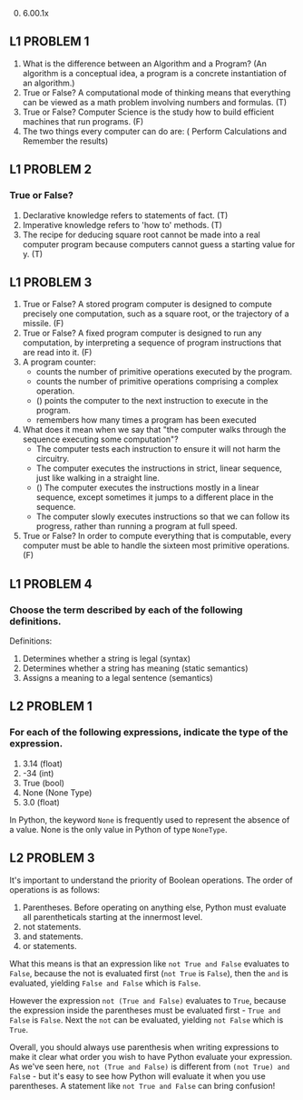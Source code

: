 0. 6.00.1x

## L1 PROBLEM 1 ##

1. What is the difference between an Algorithm and a Program? (An algorithm is a conceptual idea, a program is a concrete instantiation of an algorithm.)
2. True or False? A computational mode of thinking means that everything can be viewed as a math problem involving numbers and formulas. (T)
3. True or False? Computer Science is the study how to build efficient machines that run programs. (F)
4. The two things every computer can do are: ( Perform Calculations and Remember the results)

## L1 PROBLEM 2 ##
### True or False? ###

1. Declarative knowledge refers to statements of fact. (T)
2. Imperative knowledge refers to 'how to' methods. (T)
3. The recipe for deducing square root cannot be made into a real computer program because computers cannot guess a starting value for y. (T)


## L1 PROBLEM 3  ##
1. True or False? A stored program computer is designed to compute precisely one computation, such as a square root, or the trajectory of a missile. (F)
2. True or False? A fixed program computer is designed to run any computation, by interpreting a sequence of program instructions that are read into it. (F)
3. A program counter:
	* counts the number of primitive operations executed by the program.
	* counts the number of primitive operations comprising a complex operation. 
	* () points the computer to the next instruction to execute in the program. 
	* remembers how many times a program has been executed
4. What does it mean when we say that "the computer walks through the sequence executing some computation"?
	* The computer tests each instruction to ensure it will not harm the circuitry.
	* The computer executes the instructions in strict, linear sequence, just like walking in a straight line. 
	* () The computer executes the instructions mostly in a linear sequence, except sometimes it jumps to a different place in the sequence.
	* The computer slowly executes instructions so that we can follow its progress, rather than running a program at full speed.
5. True or False? In order to compute everything that is computable, every computer must be able to handle the sixteen most primitive operations. (F)

## L1 PROBLEM 4  ##

### Choose the term described by each of the following definitions. ###

Definitions:

1. Determines whether a string is legal (syntax)
2. Determines whether a string has meaning (static semantics)
3. Assigns a meaning to a legal sentence (semantics)

## L2 PROBLEM 1  ##
### For each of the following expressions, indicate the type of the expression. ### 

1. 3.14 (float)
2. -34 (int)
3. True (bool)
4. None (None Type)
5. 3.0 (float)

In Python, the keyword `None` is frequently used to represent the absence of a value. None is the only value in Python of type `NoneType`.

## L2 PROBLEM 3 ##

It's important to understand the priority of Boolean operations. The order of operations is as follows:

1. Parentheses. Before operating on anything else, Python must evaluate all parentheticals starting at the innermost level.
2. not statements.
3. and statements.
4. or statements.

What this means is that an expression like
`not True and False`
evaluates to `False`, because the not is evaluated first (`not True` is `False`), then the `and` is evaluated, yielding `False and False` which is `False`.

However the expression `not (True and False)` evaluates to `True`, because the expression inside the parentheses must be evaluated first - `True and False` is `False`. Next the `not` can be evaluated, yielding `not False` which is `True`.

Overall, you should always use parenthesis when writing expressions to make it clear what order you wish to have Python evaluate your expression. As we've seen here, `not (True and False)` is different from `(not True) and Fals`e - but it's easy to see how Python will evaluate it when you use parentheses. A statement like `not True and False` can bring confusion!
